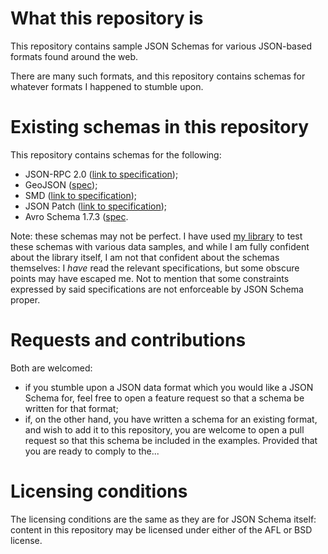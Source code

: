 <h1>What this repository is</h1>

<p>This repository contains sample JSON Schemas for various JSON-based formats found around the
web.</p>

<p>There are many such formats, and this repository contains schemas for whatever formats I happened
to stumble upon.</p>

<h1>Existing schemas in this repository</h1>

<p>This repository contains schemas for the following:</p>

<ul>
    <li>JSON-RPC 2.0 (<a href="http://www.jsonrpc.org/specification">link to
    specification</a>);</li>
    <li>GeoJSON (<a href="http://www.geojson.org/geojson-link to specification.html">spec</a>);</li>
    <li>SMD (<a href="http://livedocs.dojotoolkit.org/dojox/rpc/smd">link to
    specification</a>);</li>
    <li>JSON Patch (<a href="http://tools.ietf.org/html/draft-ietf-appsawg-json-patch-10">link to
    specification</a>);</li>
    <li>Avro Schema 1.7.3 (<a href="http://avro.apache.org/docs/current/link to
    specification.html">spec</a>.</li>
</ul>

<p>Note: these schemas may not be perfect. I have used <a
href="https://github.com/fge/json-schema-validator">my library</a> to test these schemas with
various data samples, and while I am fully confident about the library itself, I am not that
confident about the schemas themselves: I <i>have</i> read the relevant specifications, but some
obscure points may have escaped me. Not to mention that some constraints expressed by said
specifications are not enforceable by JSON Schema proper.</p>

<h1>Requests and contributions</h1>

<p>Both are welcomed:</p>

<ul>
    <li>if you stumble upon a JSON data format which you would like a JSON Schema for, feel free to
    open a feature request so that a schema be written for that format;</li>
    <li>if, on the other hand, you have written a schema for an existing format, and wish to add it
    to this repository, you are welcome to open a pull request so that this schema be included in
    the examples. Provided that you are ready to comply to the...</li>
</ul>

<h1>Licensing conditions</h1>

<p>The licensing conditions are the same as they are for JSON Schema itself: content in this
repository may be licensed under either of the AFL or BSD license.</p>

